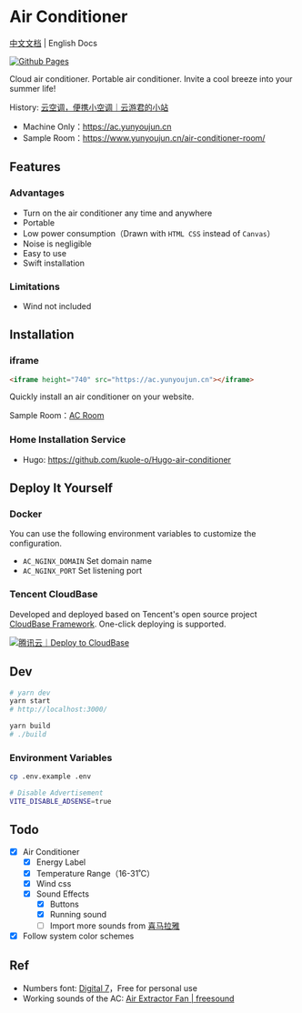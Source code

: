 # Air Conditioner

[中文文档](./README.md) | English Docs

[![Github Pages](https://github.com/YunYouJun/air-conditioner/workflows/Github%20Pages/badge.svg)](https://github.com/YunYouJun/air-conditioner/actions)

Cloud air conditioner. Portable air conditioner. Invite a cool breeze into your summer life!

History: [云空调，便携小空调｜云游君的小站](https://www.yunyoujun.cn/posts/air-conditioner/)

- Machine Only：<https://ac.yunyoujun.cn>
- Sample Room：<https://www.yunyoujun.cn/air-conditioner-room/>

## Features

### Advantages

- Turn on the air conditioner any time and anywhere
- Portable
- Low power consumption（Drawn with `HTML CSS` instead of `Canvas`）
- Noise is negligible
- Easy to use
- Swift installation

### Limitations

- Wind not included

## Installation

### iframe

```html
<iframe height="740" src="https://ac.yunyoujun.cn"></iframe>
```

Quickly install an air conditioner on your website.

Sample Room：[AC Room](https://www.yunyoujun.cn/air-conditioner-room/)

### Home Installation Service

- Hugo: <https://github.com/kuole-o/Hugo-air-conditioner>

## Deploy It Yourself

### Docker

You can use the following environment variables to customize the configuration.

- `AC_NGINX_DOMAIN` Set domain name
- `AC_NGINX_PORT` Set listening port

### Tencent CloudBase

Developed and deployed based on Tencent's open source project [CloudBase Framework](https://github.com/Tencent/cloudbase-framework). One-click deploying is supported.

[![腾讯云｜Deploy to CloudBase](https://main.qcloudimg.com/raw/67f5a389f1ac6f3b4d04c7256438e44f.svg)](https://console.cloud.tencent.com/tcb/env/index?action=CreateAndDeployCloudBaseProject&appUrl=https%3A%2F%2Fgithub.com%2FYunYouJun%2Fair-conditioner%2F&branch=master)

## Dev

```bash
# yarn dev
yarn start
# http://localhost:3000/

yarn build
# ./build
```

### Environment Variables

```bash
cp .env.example .env
```

```bash
# Disable Advertisement
VITE_DISABLE_ADSENSE=true
```

## Todo

- [x] Air Conditioner
  - [x] Energy Label
  - [x] Temperature Range（16-31˚C）
  - [x] Wind css
  - [x] Sound Effects
    - [x] Buttons
    - [x] Running sound
    - [ ] Import more sounds from [喜马拉雅](https://m.ximalaya.com/sleepaudio/6?mixedTrackIds=331526646&utm_source=smxkt)
- [x] Follow system color schemes

## Ref

- Numbers font: [Digital 7](https://www.dafont.com/digital-7.font)，Free for personal use
- Working sounds of the AC: [Air Extractor Fan | freesound](https://freesound.org/people/InspectorJ/sounds/403664/)
